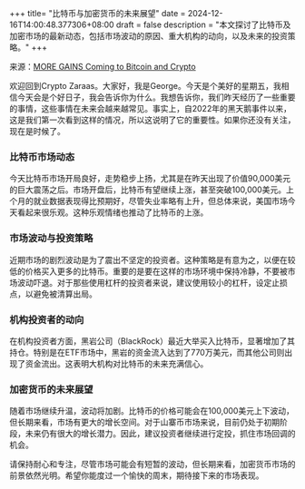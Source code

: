 +++
title= "比特币与加密货币的未来展望"
date = 2024-12-16T14:00:48.377306+08:00
draft = false
description = "本文探讨了比特币及加密市场的最新动态，包括市场波动的原因、重大机构的动向，以及未来的投资策略。"
+++

来源：[MORE GAINS Coming to Bitcoin and Crypto](https://www.youtube.com/watch?v=DsmJLPxeH8M)

欢迎回到Crypto Zaraas。大家好，我是George。今天是个美好的星期五，我相信今天会是个好日子，我会告诉你为什么。我想告诉你，我们昨天经历了一些重要的事情，这些事情在未来会越来越常见。事实上，自2022年的黑天鹅事件以来，这是我们第一次看到这样的情况，所以这说明了它的重要性。如果你还没有关注，现在是时候了。

### 比特币市场动态

今天比特币市场开局良好，走势稳步上扬，尤其是在昨天出现了价值90,000美元的巨大震荡之后。市场开盘后，比特币有望继续上涨，甚至突破100,000美元。上个月的就业数据表现得比预期好，尽管失业率略有上升，但总体来说，美国市场今天看起来很乐观。这种乐观情绪也推动了比特币的上涨。

### 市场波动与投资策略

近期市场的剧烈波动是为了震出不坚定的投资者。这种策略是有意为之，以便在较低的价格买入更多的比特币。重要的是要在这样的市场环境中保持冷静，不要被市场波动吓退。对于那些使用杠杆的投资者来说，建议使用较小的杠杆，设定止损点，以避免被清算出局。

### 机构投资者的动向

在机构投资者方面，黑岩公司（BlackRock）最近大举买入比特币，显著增加了其持仓。特别是在ETF市场中，黑岩的资金流入达到了770万美元，而其他公司则出现了资金流出。这表明大机构对比特币的未来充满信心。

### 加密货币的未来展望

随着市场继续升温，波动将加剧。比特币的价格可能会在100,000美元上下波动，但长期来看，市场有更大的增长空间。对于山寨币市场来说，目前仍处于初期阶段，未来仍有很大的增长潜力。因此，建议投资者继续进行定投，抓住市场回调的机会。

请保持耐心和专注，尽管市场可能会有短暂的波动，但长期来看，加密货币市场的前景依然光明。希望你能度过一个愉快的周末，期待接下来的市场表现。